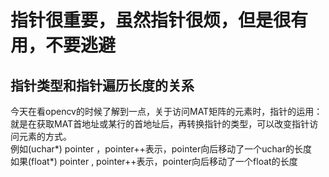 # 指针很重要，虽然指针很烦，但是很有用，不要逃避
## 指针类型和指针遍历长度的关系  
 今天在看opencv的时候了解到一点，关于访问MAT矩阵的元素时，指针的运用：  
 就是在获取MAT首地址或某行的首地址后，再转换指针的类型，可以改变指针访问元素的方式。  
 例如(uchar*) pointer ，pointer++表示，pointer向后移动了一个uchar的长度  
 如果(float*) pointer , pointer++表示，pointer向后移动了一个float的长度  
